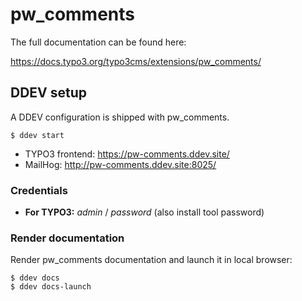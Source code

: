 # pw_comments

The full documentation can be found here:

https://docs.typo3.org/typo3cms/extensions/pw_comments/


## DDEV setup

A DDEV configuration is shipped with pw_comments.

```
$ ddev start
```

- TYPO3 frontend: https://pw-comments.ddev.site/
- MailHog: http://pw-comments.ddev.site:8025/


### Credentials

- **For TYPO3:** *admin* / *password* (also install tool password)


### Render documentation

Render pw_comments documentation and launch it in local browser:

```
$ ddev docs 
$ ddev docs-launch 
```

